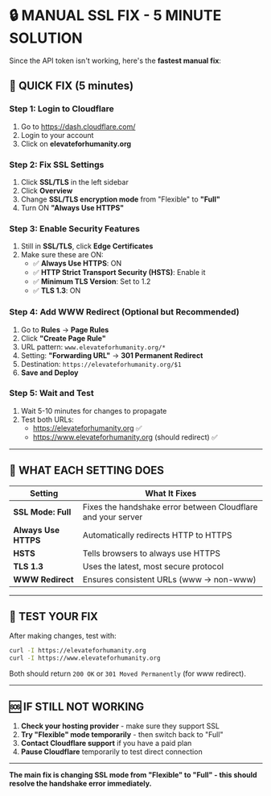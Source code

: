 # 🔒 MANUAL SSL FIX - 5 MINUTE SOLUTION

Since the API token isn't working, here's the **fastest manual fix**:

## 🚀 QUICK FIX (5 minutes)

### Step 1: Login to Cloudflare
1. Go to https://dash.cloudflare.com/
2. Login to your account
3. Click on **elevateforhumanity.org**

### Step 2: Fix SSL Settings
1. Click **SSL/TLS** in the left sidebar
2. Click **Overview**
3. Change **SSL/TLS encryption mode** from "Flexible" to **"Full"**
4. Turn ON **"Always Use HTTPS"**

### Step 3: Enable Security Features
1. Still in **SSL/TLS**, click **Edge Certificates**
2. Make sure these are ON:
   - ✅ **Always Use HTTPS**: ON
   - ✅ **HTTP Strict Transport Security (HSTS)**: Enable it
   - ✅ **Minimum TLS Version**: Set to 1.2
   - ✅ **TLS 1.3**: ON

### Step 4: Add WWW Redirect (Optional but Recommended)
1. Go to **Rules** → **Page Rules**
2. Click **"Create Page Rule"**
3. URL pattern: `www.elevateforhumanity.org/*`
4. Setting: **"Forwarding URL"** → **301 Permanent Redirect**
5. Destination: `https://elevateforhumanity.org/$1`
6. **Save and Deploy**

### Step 5: Wait and Test
1. Wait 5-10 minutes for changes to propagate
2. Test both URLs:
   - https://elevateforhumanity.org ✅
   - https://www.elevateforhumanity.org (should redirect) ✅

---

## 🔧 WHAT EACH SETTING DOES

| Setting | What It Fixes |
|---------|---------------|
| **SSL Mode: Full** | Fixes the handshake error between Cloudflare and your server |
| **Always Use HTTPS** | Automatically redirects HTTP to HTTPS |
| **HSTS** | Tells browsers to always use HTTPS |
| **TLS 1.3** | Uses the latest, most secure protocol |
| **WWW Redirect** | Ensures consistent URLs (www → non-www) |

---

## 🧪 TEST YOUR FIX

After making changes, test with:
```bash
curl -I https://elevateforhumanity.org
curl -I https://www.elevateforhumanity.org
```

Both should return `200 OK` or `301 Moved Permanently` (for www redirect).

---

## 🆘 IF STILL NOT WORKING

1. **Check your hosting provider** - make sure they support SSL
2. **Try "Flexible" mode temporarily** - then switch back to "Full"
3. **Contact Cloudflare support** if you have a paid plan
4. **Pause Cloudflare** temporarily to test direct connection

---

**The main fix is changing SSL mode from "Flexible" to "Full" - this should resolve the handshake error immediately.**
